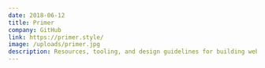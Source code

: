 ```yaml
---
date: 2018-06-12
title: Primer
company: GitHub
link: https://primer.style/
image: /uploads/primer.jpg
description: Resources, tooling, and design guidelines for building websites with Primer, GitHub's front-end framework.
---
```

